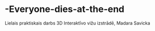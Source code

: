# -Everyone-dies-at-the-end
Lielais praktiskais darbs 3D  Interaktīvo vižu izstrādē, Madara Savicka
